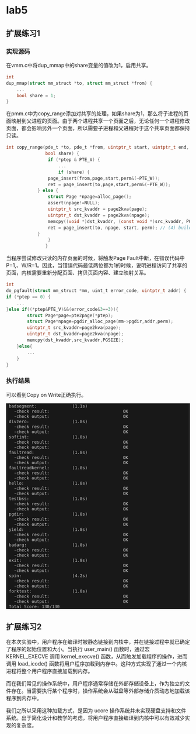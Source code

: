 #  lab5
## 扩展练习1
### 实现源码
在vmm.c中将dup_mmap中的share变量的值改为1，启用共享。
```c
int
dup_mmap(struct mm_struct *to, struct mm_struct *from) {
    ...
    bool share = 1;
}
```
在pmm.c中为copy_range添加对共享的处理，如果share为1，那么将子进程的页面映射到父进程的页面。由于两个进程共享一个页面之后，无论任何一个进程修改页面，都会影响另外一个页面，所以需要子进程和父进程对于这个共享页面都保持只读。
```c
int copy_range(pde_t *to, pde_t *from, uintptr_t start, uintptr_t end,
               bool share) {
                if (*ptep & PTE_V) {
                    ...
                    if (share) {
                page_insert(from,page,start,perm&(~PTE_W));
                ret = page_insert(to,page,start,perm&(~PTE_W));
            } else {
                struct Page *npage=alloc_page();
                assert(npage!=NULL);
                uintptr_t src_kvaddr = page2kva(page);
                uintptr_t dst_kvaddr = page2kva(npage);
                memcpy((void *)dst_kvaddr, (const void *)src_kvaddr, PGSIZE); // (3) memory copy
                ret = page_insert(to, npage, start, perm); // (4) build the map
            }
                }
               }

```

当程序尝试修改只读的内存页面的时候，将触发Page Fault中断，在错误代码中P=1,、W/R=1。因此，当错误代码最低两位都为1的时候，说明进程访问了共享的页面，内核需要重新分配页面、拷贝页面内容、建立映射关系。

```c
int
do_pgfault(struct mm_struct *mm, uint_t error_code, uintptr_t addr) {
if (*ptep == 0) { 
    ...
}else if((*ptep&PTE_V)&&(error_code&3==3)){
        struct Page*page=pte2page(*ptep);
        struct Page*npage=pgdir_alloc_page(mm->pgdir,addr,perm);
        uintptr_t src_kvaddr=page2kva(page);
        uintptr_t dst_kvaddr=page2kva(npage);
        memcpy(dst_kvaddr,src_kvaddr,PGSIZE);
    }else{
        ...
    }
}
```
### 执行结果

可以看到Copy on Write正确执行。

![alt text](image-5.png)

## 扩展练习2
在本次实验中，用户程序在编译时被静态链接到内核中，并在链接过程中就已确定了程序的起始位置和大小。当执行 user_main() 函数时，通过宏 KERNEL_EXECVE 调用 kernel_execve() 函数，从而触发加载程序的操作，进而调用 load_icode() 函数将用户程序加载到内存中。这种方式实现了通过一个内核进程将整个用户程序直接加载到内存。

而在我们常见的操作系统中，用户程序通常存储在外部存储设备上，作为独立的文件存在。当需要执行某个程序时，操作系统会从磁盘等外部存储介质动态地加载该程序到内存中。

我们之所以采用这种加载方式，是因为 ucore 操作系统并未实现硬盘支持和文件系统。出于简化设计和教学的考虑，将用户程序直接编译到内核中可以有效减少实现的复杂度。
